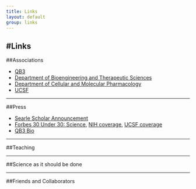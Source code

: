 ```yaml
---
title: Links
layout: default
group: links
---
```


#Links
---

##Associations
* [QB3](http://qb3.org/)
* [Department of Bioengineering and Therapeutic Sciences](http://bts.ucsf.edu/)
* [Department of Cellular and Molecular Pharmacology](http://cmp.ucsf.edu/)
* [UCSF](http://ucsf.edu/)

---

##Press
* [Searle Scholar Announcement](http://pharmacy.ucsf.edu/news/2014/04/09/1/)
* [Forbes 30 Under 30: Science](http://www.forbes.com/pictures/mkg45giif/james-fraser-qb3-fellow-university-of-california-san-francisco-29/), [NIH coverage](http://nih.gov/about/director/12212011_eia2011.htm), [UCSF coverage](http://www.ucsf.edu/news/2011/12/11186/two-ucsf-scientists-forbes-magazines-30-under-30-list-brightest-young-stars)
* [QB3 Bio](http://qb3.ucsf.edu/events/mini-bio-james-fraser.shtml)

---

##Teaching

---

##Science as it should be done

---

##Friends and Collaborators
